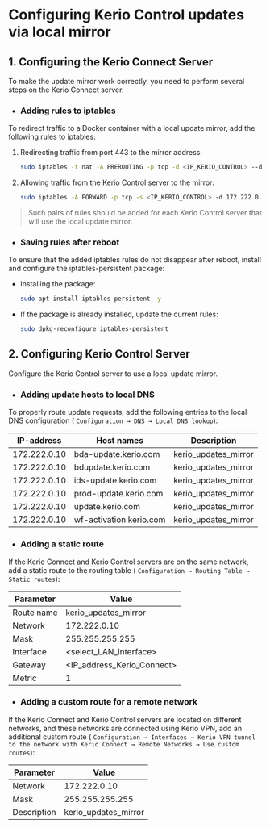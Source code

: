 # Configuring Kerio Control updates via local mirror

## 1. Configuring the Kerio Connect Server

To make the update mirror work correctly, you need to perform several steps on the Kerio Connect server.

* ### Adding rules to iptables

To redirect traffic to a Docker container with a local update mirror, add the following rules to iptables:

1. Redirecting traffic from port 443 to the mirror address:
   ```bash
   sudo iptables -t nat -A PREROUTING -p tcp -d <IP_KERIO_CONTROL> --dport 443 -j DNAT --to-destination 172.222.0.10:443
   ```

2. Allowing traffic from the Kerio Control server to the mirror:
    ```bash
   sudo iptables -A FORWARD -p tcp -s <IP_KERIO_CONTROL> -d 172.222.0.10 --dport 443 -j ACCEPT
   ```

> Such pairs of rules should be added for each Kerio Control server that will use the local update mirror.

* ### Saving rules after reboot

To ensure that the added iptables rules do not disappear after reboot, install and configure the iptables-persistent
package:

- Installing the package:
   ```bash
   sudo apt install iptables-persistent -y
   ```

- If the package is already installed, update the current rules:
    ```bash
   sudo dpkg-reconfigure iptables-persistent
   ```

## 2. Configuring Kerio Control Server

Configure the Kerio Control server to use a local update mirror.

* ### Adding update hosts to local DNS

To properly route update requests, add the following entries to the local DNS configuration (
```Configuration → DNS → Local DNS lookup```):

| IP-address   | Host names              | Description          |
|--------------|-------------------------|----------------------|
| 172.222.0.10 | bda-update.kerio.com    | kerio_updates_mirror |
| 172.222.0.10 | bdupdate.kerio.com      | kerio_updates_mirror |
| 172.222.0.10 | ids-update.kerio.com    | kerio_updates_mirror |
| 172.222.0.10 | prod-update.kerio.com   | kerio_updates_mirror |
| 172.222.0.10 | update.kerio.com        | kerio_updates_mirror |
| 172.222.0.10 | wf-activation.kerio.com | kerio_updates_mirror |

* ### Adding a static route

If the Kerio Connect and Kerio Control servers are on the same network, add a static route to the routing table (
```Configuration → Routing Table → Static routes```):

| Parameter  | Value                      |
|------------|----------------------------|
| Route name | kerio_updates_mirror       |
| Network    | 172.222.0.10               |
| Mask       | 255.255.255.255            |
| Interface  | <select_LAN_interface>     |
| Gateway    | <IP_address_Kerio_Connect> |
| Metric     | 1                          |

* ### Adding a custom route for a remote network

If the Kerio Connect and Kerio Control servers are located on different networks, and these networks are connected using
Kerio VPN, add an additional custom route (
```Configuration → Interfaces → Kerio VPN tunnel to the network with Kerio Connect → Remote Networks → Use custom routes```):

| Parameter   | Value                |
|-------------|----------------------|
| Network     | 172.222.0.10         |
| Mask        | 255.255.255.255      |
| Description | kerio_updates_mirror |
